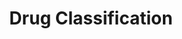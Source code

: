 ---
title: Drug Classification
emoji: 💊
colorFrom: yellow
colorTo: red
sdk: gradio
sdk_version: 5.9.1
app_file: drug_app.py
pinned: false
license: apache-2.0
---